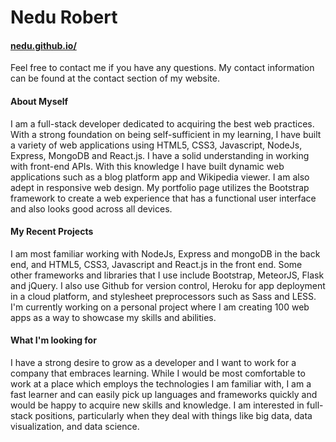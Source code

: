 # Nedu Robert

#### [nedu.github.io/](https://nedu.github.io/)

Feel free to contact me if you have any questions. My contact information can be found at the contact section of my website.

#### About Myself

I am a full-stack developer dedicated to acquiring the best web practices. With a strong foundation on being self-sufficient in my learning, I have built a variety of web applications using HTML5, CSS3, Javascript, NodeJs, Express, MongoDB and React.js. I have a solid understanding in working with front-end APIs. With this knowledge I have built dynamic web applications such as a blog platform app and Wikipedia viewer. I am also adept in responsive web design. My portfolio page utilizes the Bootstrap framework to create a web experience that has a functional user interface and also looks good across all devices.

#### My Recent Projects

I am most familiar working with NodeJs, Express and mongoDB in the back end, and HTML5, CSS3, Javascript and React.js in the front end. Some other frameworks and libraries that I use include Bootstrap, MeteorJS, Flask and jQuery. I also use Github for version control, Heroku for app deployment in a cloud platform, and stylesheet preprocessors such as Sass and LESS. I'm currently working on a personal project where I am creating 100 web apps as a way to showcase my skills and abilities. 

#### What I'm looking for

I have a strong desire to grow as a developer and I want to work for a company that embraces learning. While I would be most comfortable to work at a place which employs the technologies I am familiar with, I am a fast learner and can easily pick up languages and frameworks quickly and would be happy to acquire new skills and knowledge. I am interested in full-stack positions, particularly when they deal with things like big data, data visualization, and data science.
